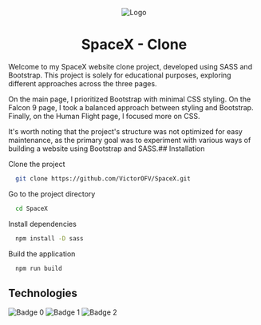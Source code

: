 
<p align="center">
  <img src="https://imgur.com/UgMoLr8.png" alt="Logo">
</p>

# <center>SpaceX - Clone</center>

Welcome to my SpaceX website clone project, developed using SASS and Bootstrap. This project is solely for educational purposes, exploring different approaches across the three pages. 

On the main page, I prioritized Bootstrap with minimal CSS styling. On the Falcon 9 page, I took a balanced approach between styling and Bootstrap. Finally, on the Human Flight page, I focused more on CSS. 

It's worth noting that the project's structure was not optimized for easy maintenance, as the primary goal was to experiment with various ways of building a website using Bootstrap and SASS.## Installation

 Clone the project
~~~bash  
  git clone https://github.com/VictorOFV/SpaceX.git
~~~

 Go to the project directory 

~~~bash  
  cd SpaceX
~~~

Install dependencies

~~~bash  
  npm install -D sass
~~~

Build the application

~~~bash
  npm run build
~~~  

## Technologies
![Badge 0](https://img.shields.io/badge/HTML5-E34F26?style=for-the-badge&logo=html5&logoColor=white) ![Badge 1](https://img.shields.io/badge/Bootstrap-563D7C?style=for-the-badge&logo=bootstrap&logoColor=white) ![Badge 2](https://img.shields.io/badge/Sass-CC6699?style=for-the-badge&logo=sass&logoColor=white)
